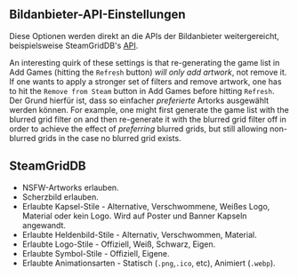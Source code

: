 ## Bildanbieter-API-Einstellungen

Diese Optionen werden direkt an die APIs der Bildanbieter weitergereicht, beispielsweise SteamGridDB's [API](https://www.steamgriddb.com/api/v2).

An interesting quirk of these settings is that re-generating the game list in Add Games (hitting the `Refresh` button) *will only add artwork*, not remove it. If one wants to apply a stronger set of filters and remove artwork, one has to hit the `Remove from Steam` button in Add Games before hitting `Refresh`. Der Grund hierfür ist, dass so einfacher *preferierte* Artorks ausgewählt werden können. For example, one might first generate the game list with the blurred grid filter on and then re-generate it with the blurred grid filter off in order to achieve the effect of *preferring* blurred grids, but still allowing non-blurred grids in the case no blurred grid exists.

## SteamGridDB

* NSFW-Artworks erlauben.
* Scherzbild erlauben.
* Erlaubte Kapsel-Stile - Alternative, Verschwommene, Weißes Logo, Material oder kein Logo. Wird auf Poster und Banner Kapseln angewandt.
* Erlaubte Heldenbild-Stile - Alternativ, Verschwommen, Material.
* Erlaubte Logo-Stile - Offiziell, Weiß, Schwarz, Eigen.
* Erlaubte Symbol-Stile - Offiziell, Eigene.
* Erlaubte Animationsarten - Statisch (`.png`,`.ico`, etc), Animiert (`.webp`).
